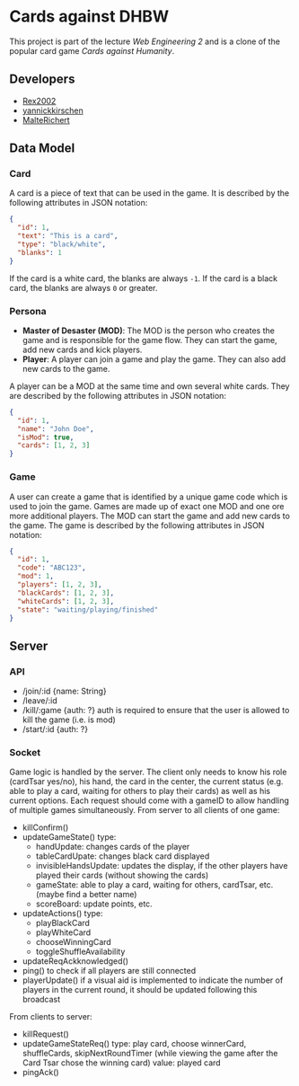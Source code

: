 # Cards against DHBW

This project is part of the lecture *Web Engineering 2* and is a clone of the popular card game *Cards against Humanity*.

## Developers

- [Rex2002](https://github.com/Rex2002)
- [yannickkirschen](https://github.com/yannickkirschen)
- [MalteRichert](https://github.com/MalteRichert)

## Data Model

### Card

A card is a piece of text that can be used in the game. It is described by the following attributes in JSON notation:

```json
{
  "id": 1,
  "text": "This is a card",
  "type": "black/white",
  "blanks": 1
}
```

If the card is a white card, the blanks are always `-1`. If the card is a black card, the blanks are always `0` or greater.

### Persona

- **Master of Desaster (MOD)**: The MOD is the person who creates the game and is responsible for the game flow. They can
start the game, add new cards and kick players.
- **Player**: A player can join a game and play the game. They can also add new cards to the game.

A player can be a MOD at the same time and own several white cards. They are described by the following attributes
in JSON notation:

```json
{
  "id": 1,
  "name": "John Doe",
  "isMod": true,
  "cards": [1, 2, 3]
}
```

### Game

A user can create a game that is identified by a unique game code which is used to join the game. Games are made up of
exact one MOD and one ore more additional players. The MOD can start the game and add new cards to the game. The game
is described by the following attributes in JSON notation:

```json
{
  "id": 1,
  "code": "ABC123",
  "mod": 1,
  "players": [1, 2, 3],
  "blackCards": [1, 2, 3],
  "whiteCards": [1, 2, 3],
  "state": "waiting/playing/finished"
}
```

## Server 

### API
- /join/:id   {name: String}
- /leave/:id
- /kill/:game {auth: ?} 
  auth is required to ensure that the user is allowed to kill the game (i.e. is mod)
- /start/:id {auth: ?}

### Socket
Game logic is handled by the server. 
The client only needs to know his role (cardTsar yes/no), his hand, the card in the center, the current status (e.g. able to play a card, waiting for others to play their cards) as well as his current options.
Each request should come with a gameID to allow handling of multiple games simultaneously.
From server to all clients of one game:
- killConfirm()
- updateGameState()
  type:
  - handUpdate: changes cards of the player
  - tableCardUpate: changes black card displayed
  - invisibleHandsUpdate: updates the display, if the other players have played their cards (without showing the cards)
  - gameState: able to play a card, waiting for others, cardTsar, etc. (maybe find a better name)
  - scoreBoard: update points, etc.
- updateActions()
  type:
  - playBlackCard
  - playWhiteCard
  - chooseWinningCard
  - toggleShuffleAvailability
- updateReqAckknowledged()
- ping()
  to check if all players are still connected
- playerUpdate()
  if a visual aid is implemented to indicate the number of players in the current round, it should be updated following this broadcast

From clients to server:
- killRequest()
- updateGameStateReq()
  type: play card, choose winnerCard, shuffleCards, skipNextRoundTimer (while viewing the game after the Card Tsar chose the winning card)
  value: played card
- pingAck()